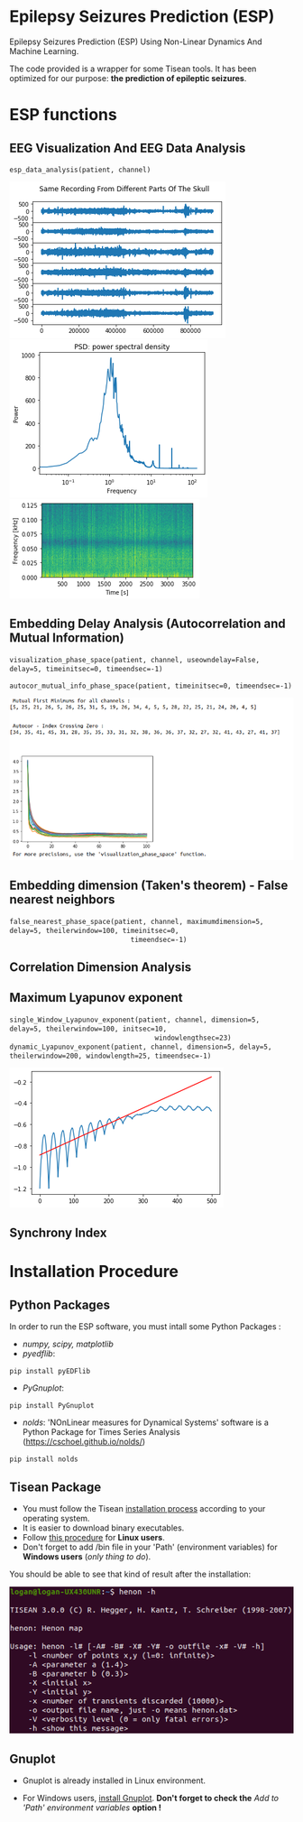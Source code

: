 # Epilepsy Seizures Prediction (ESP)
Epilepsy Seizures Prediction (ESP) Using Non-Linear Dynamics And Machine Learning.

The code provided is a wrapper for some Tisean tools. It has been optimized for our purpose: __the prediction of epileptic seizures__.

# ESP functions

## EEG Visualization And EEG Data Analysis

```
esp_data_analysis(patient, channel)
```

![Data Visualization](/images/all_data_skull.png)
![Power Spectrum](/images/power_spectrum.png)
![Spectogram](/images/spectogram.png)

## Embedding Delay Analysis (Autocorrelation and Mutual Information)

```
visualization_phase_space(patient, channel, useowndelay=False, delay=5, timeinitsec=0, timeendsec=-1)
```

```
autocor_mutual_info_phase_space(patient, timeinitsec=0, timeendsec=-1)
```

![Power Spectrum](/images/mutual_info.png)

## Embedding dimension (Taken's theorem) - False nearest neighbors

```
false_nearest_phase_space(patient, channel, maximumdimension=5, delay=5, theilerwindow=100, timeinitsec=0,
                              timeendsec=-1)
```
## Correlation Dimension Analysis

## Maximum Lyapunov exponent

```
single_Window_Lyapunov_exponent(patient, channel, dimension=5, delay=5, theilerwindow=100, initsec=10,
                                    windowlengthsec=23)
dynamic_Lyapunov_exponent(patient, channel, dimension=5, delay=5, theilerwindow=200, windowlength=25, timeendsec=-1)
```
![Maximum Lyapunov Exponent](/images/lyap.png)

## Synchrony Index

# Installation Procedure

## Python Packages

In order to run the ESP software, you must intall some Python Packages :

- _numpy, scipy, matplotlib_
- _pyedflib_:
```
pip install pyEDFlib
```
- _PyGnuplot_:
```
pip install PyGnuplot
```
- _nolds_: 'NOnLinear measures for Dynamical Systems' software is a Python Package for Times Series Analysis (https://cschoel.github.io/nolds/)
```
pip install nolds
```
## Tisean Package

- You must follow the Tisean [installation process](https://www.pks.mpg.de/~tisean/archive_3.0.0.html) according to your operating system. 
- It is easier to download binary executables. 
- Follow [this procedure](https://www.pks.mpg.de/~tisean/Tisean_3.0.1/index.html) for **Linux users**.
- Don't forget to add /bin file in your 'Path' (environment variables) for **Windows users** (_only thing to do_).

You should be able to see that kind of result after the installation:

![Henon -h shell command](/images/install_Tisean.png)

## Gnuplot

- Gnuplot is already installed in Linux environment. 

- For Windows users, [install Gnuplot](https://sourceforge.net/projects/gnuplot/files/). 
**Don't forget to check the** _Add to 'Path' environment variables_ **option !**
